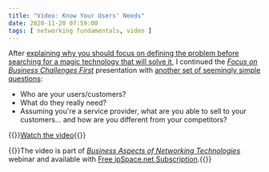 ```yaml
---
title: "Video: Know Your Users' Needs"
date: 2020-11-20 07:59:00
tags: [ networking fundamentals, video ]
---
```

After [explaining why you should focus on defining the problem before searching for a magic technology that will solve it](https://blog.ipspace.net/2020/09/video-define-the-problem-first.html), I continued the _[Focus on Business Challenges First](https://my.ipspace.net/bin/list?id=NetBiz#BF)_ presentation with [another set of seemingly simple questions](https://my.ipspace.net/bin/get/NetBiz/BF2%20-%20Know%20Your%20Users%20Needs.mp4?doccode=NetBiz):

* Who are your users/customers?
* What do they really need?
* Assuming you're a service provider, what are you able to sell to your customers... and how are you different from your competitors?

{{<jump>}}[Watch the video](https://my.ipspace.net/bin/get/NetBiz/BF2%20-%20Know%20Your%20Users%20Needs.mp4?doccode=NetBiz){{</jump>}}

{{<note info>}}The video is part of _[Business Aspects of Networking Technologies](https://www.ipspace.net/Business_Aspects_of_Networking_Technologies)_ webinar and available with [Free ipSpace.net Subscription](https://www.ipspace.net/Subscription/Free).{{</note>}}